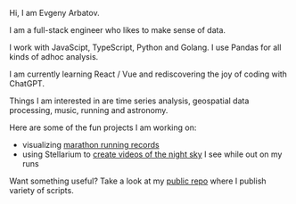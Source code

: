 Hi, I am Evgeny Arbatov.

I am a full-stack engineer who likes to make sense of data. 

I work with JavaScipt, TypeScript, Python and Golang. I use Pandas for all kinds of adhoc analysis. 

I am currently learning React / Vue and rediscovering the joy of coding with ChatGPT.

Things I am interested in are time series analysis, geospatial data processing, music, running and astronomy.

Here are some of the fun projects I am working on:

- visualizing [marathon running records](https://github.com/evgeniyarbatov/marathons)
- using Stellarium to [create videos of the night sky](https://github.com/evgeniyarbatov/stargazing-on-the-run) I see while out on my runs

Want something useful? Take a look at my [public repo](https://github.com/evgeniyarbatov/public) where I publish variety of scripts.



